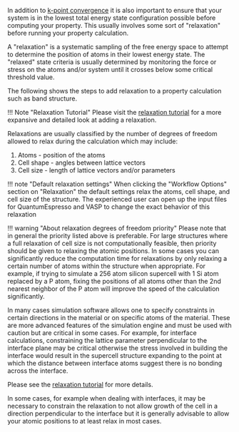 <!-- TODO by MH - Link to corresponding step-by-step tutorial inside 'tutorials' folder.
-->

In addition to [k-point convergence](convergence-algorithms.md) it is also important to ensure that your system is in the lowest total energy state configuration possible before computing your property.  This usually involves some sort of "relaxation" before running your property calculation.

A "relaxation" is a systematic sampling of the free energy space to attempt to determine the position of atoms in their lowest energy state. The "relaxed" state criteria is usually determined by monitoring the force or stress on the atoms and/or system until it crosses below some critical threshold value.

The following shows the steps to add relaxation to a property calculation such as band structure.
<img data-gifffer="/images/RelaxBandstructure.gif" />


!!! Note "Relaxation Tutorial"
    Please visit the [relaxation tutorial](tutorial/relaxation.md) for a more expansive and detailed look at adding a relaxation.

Relaxations are usually classified by the number of degrees of freedom allowed to relax during the calculation which may include:

1. Atoms - position of the atoms
2. Cell shape - angles between lattice vectors
3. Cell size - length of lattice vectors and/or parameters


!!! note "Default relaxation settings"
    When clicking the "Workflow Options" section on "Relaxation" the default settings relax the atoms, cell shape, and cell size of the structure.  The experienced user can open up the input files for QuantumEspresso and VASP to change the exact behavior of this relaxation


!!! warning "About relaxation degrees of freedom priority"
    Please note that in general the priority listed above is preferable.  For large structures where a full relaxation of cell size is not computationally feasible, then priority should be given to relaxing the atomic positions.  In some cases you can significantly reduce the computation time for relaxations by only relaxing a certain number of atoms within the structure when appropriate.  For example, if trying to simulate a 256 atom silicon supercell with 1 Si atom replaced by a P atom, fixing the positions of all atoms other than the 2nd nearest neighbor of the P atom will improve the speed of the calculation significantly.

In many cases simulation software allows one to specify constraints in certain directions in the material or on specific atoms of the material.  These are more advanced features of the simulation engine and must be used with caution but are critical in some cases.  For example, for interface calculations, constraining the lattice parameter perpendicular to the interface plane may be critical otherwise the stress involved in building the interface would result in the supercell structure expanding to the point at which the distance between interface atoms suggest there is no bonding across the interface.

Please see the [relaxation tutorial](../tutorials/relaxation.md) for more details.

In some cases, for example when dealing with interfaces, it may be necessary to constrain the relaxation to not allow growth of the cell in a direction perpendicular to the interface but it is generally advisable to allow your atomic positions to at least relax in most cases.